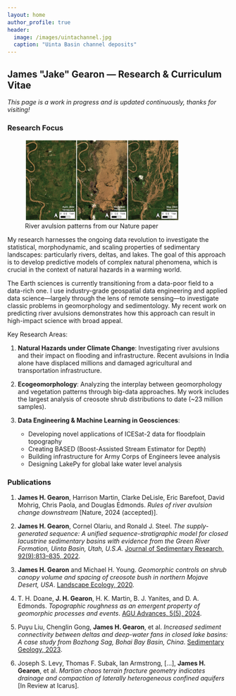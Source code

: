 ```yaml
---
layout: home
author_profile: true
header:
  image: /images/uintachannel.jpg
  caption: "Uinta Basin channel deposits"
---
```


## James "Jake" Gearon — Research & Curriculum Vitae

_This page is a work in progress and is updated continuously, thanks for visiting!_

### Research Focus

<figure class="align-right" style="width: 350px">
  <img src="/images/avulsion.png" alt="River avulsion patterns">
  <figcaption>River avulsion patterns from our Nature paper</figcaption>
</figure>

My research harnesses the ongoing data revolution to investigate the statistical, morphodynamic, and scaling properties of sedimentary landscapes: particularly rivers, deltas, and lakes. The goal of this approach is to develop predictive models of complex natural phenomena, which is crucial in the context of natural hazards in a warming world.

The Earth sciences is currently transitioning from a data-poor field to a data-rich one. I use industry-grade geospatial data engineering and applied data science—largely through the lens of remote sensing—to investigate classic problems in geomorphology and sedimentology. My recent work on predicting river avulsions demonstrates how this approach can result in high-impact science with broad appeal.

Key Research Areas:

1. **Natural Hazards under Climate Change**: Investigating river avulsions and their impact on flooding and infrastructure. Recent avulsions in India alone have displaced millions and damaged agricultural and transportation infrastructure.

2. **Ecogeomorphology**: Analyzing the interplay between geomorphology and vegetation patterns through big-data approaches. My work includes the largest analysis of creosote shrub distributions to date (~23 million samples).

3. **Data Engineering & Machine Learning in Geosciences**: 
   - Developing novel applications of ICESat-2 data for floodplain topography
   - Creating BASED (Boost-Assisted Stream Estimator for Depth)
   - Building infrastructure for Army Corps of Engineers levee analysis
   - Designing LakePy for global lake water level analysis

### Publications

1. **James H. Gearon**, Harrison Martin, Clarke DeLisle, Eric Barefoot, David Mohrig, Chris Paola, and Douglas Edmonds. *Rules of river avulsion change downstream* [Nature, 2024 (accepted)].

2. **James H. Gearon**, Cornel Olariu, and Ronald J. Steel. *The supply-generated sequence: A unified sequence-stratigraphic model for closed lacustrine sedimentary basins with evidence from the Green River Formation, Uinta Basin, Utah, U.S.A.* [Journal of Sedimentary Research, 92(9):813–835, 2022](https://doi.org/10.2110/jsr.2022.043).

3. **James H. Gearon** and Michael H. Young. *Geomorphic controls on shrub canopy volume and spacing of creosote bush in northern Mojave Desert, USA*. [Landscape Ecology, 2020](https://doi.org/10.1007/s10980-020-01149-8).

4. T. H. Doane, **J. H. Gearon**, H. K. Martin, B. J. Yanites, and D. A. Edmonds. *Topographic roughness as an emergent property of geomorphic processes and events*. [AGU Advances, 5(5), 2024](https://doi.org/10.1029/2023AV000921).

5. Puyu Liu, Chenglin Gong, **James H. Gearon**, et al. *Increased sediment connectivity between deltas and deep-water fans in closed lake basins: A case study from Bozhong Sag, Bohai Bay Basin, China*. [Sedimentary Geology, 2023](https://doi.org/10.1016/j.sedgeo.2023.106561).

6. Joseph S. Levy, Thomas F. Subak, Ian Armstrong, [...], **James H. Gearon**, et al. *Martian chaos terrain fracture geometry indicates drainage and compaction of laterally heterogeneous confined aquifers* [In Review at Icarus].
